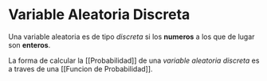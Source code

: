 # Variable Aleatoria Discreta
Una variable aleatoria es de tipo *discreta* si los **numeros** a los que de lugar son **enteros**.

La forma de calcular la [[Probabilidad]] de una *variable aleatoria discreta* es a traves de una [[Funcion de Probabilidad]].